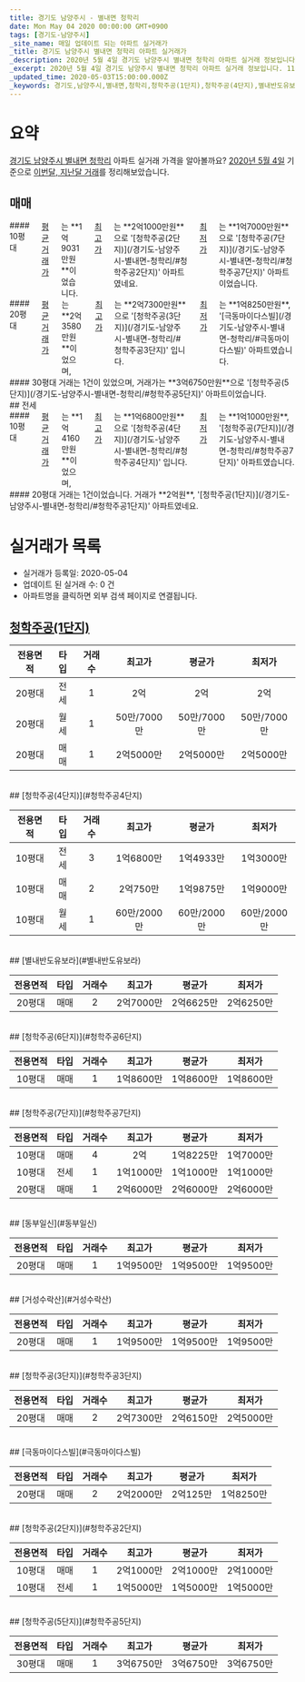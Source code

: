 ```yaml
---
title: 경기도 남양주시 - 별내면 청학리
date: Mon May 04 2020 00:00:00 GMT+0900
tags: [경기도-남양주시]
_site_name: 매일 업데이트 되는 아파트 실거래가
_title: 경기도 남양주시 별내면 청학리 아파트 실거래가
_description: 2020년 5월 4일 경기도 남양주시 별내면 청학리 아파트 실거래 정보입니다. 11건 아파트 정보가 있습니다.
_excerpt: 2020년 5월 4일 경기도 남양주시 별내면 청학리 아파트 실거래 정보입니다. 11건 아파트 정보가 있습니다.
_updated_time: 2020-05-03T15:00:00.000Z
_keywords: 경기도,남양주시,별내면,청학리,청학주공(1단지),청학주공(4단지),별내반도유보라,청학주공(6단지),청학주공(7단지),동부일신,거성수락산,청학주공(3단지),극동마이다스빌,청학주공(2단지),청학주공(5단지)
---
```





# 요약
<ins>경기도 남양주시 별내면 청학리</ins> 아파트 실거래 가격을 알아볼까요? <ins>2020년 5월 4일</ins> 기준으로 <ins>이번달, 지난달 거래</ins>를 정리해보았습니다.

## 매매
<div class="container">
<div class="six columns" markdown="1">
#### 10평대
<ins>평균 거래가</ins>는 **1억9031만원**이었습니다. <ins>최고가</ins>는 **2억1000만원**으로 '[청학주공(2단지)](/경기도-남양주시-별내면-청학리/#청학주공2단지)' 아파트였네요. <ins>최저가</ins>는 **1억7000만원**으로 '[청학주공(7단지)](/경기도-남양주시-별내면-청학리/#청학주공7단지)' 아파트이었습니다.
</div>
<div class="six columns" markdown="1">
#### 20평대
<ins>평균 거래가</ins>는 **2억3580만원**이었으며, <ins>최고가</ins>는 **2억7300만원**으로 '[청학주공(3단지)](/경기도-남양주시-별내면-청학리/#청학주공3단지)' 입니다. <ins>최저가</ins>는 **1억8250만원**, '[극동마이다스빌](/경기도-남양주시-별내면-청학리/#극동마이다스빌)' 아파트였습니다.
</div>
</div>
<div class="container">
<div class="twelve columns" markdown="1">
#### 30평대
거래는 1건이 있었으며, 거래가는 **3억6750만원**으로 '[청학주공(5단지)](/경기도-남양주시-별내면-청학리/#청학주공5단지)' 아파트이었습니다.
</div>
</div>
## 전세
<div class="container">
<div class="six columns" markdown="1">
#### 10평대
<ins>평균 거래가</ins>는 **1억4160만원**이었으며, <ins>최고가</ins>는 **1억6800만원**으로 '[청학주공(4단지)](/경기도-남양주시-별내면-청학리/#청학주공4단지)' 입니다. <ins>최저가</ins>는 **1억1000만원**, '[청학주공(7단지)](/경기도-남양주시-별내면-청학리/#청학주공7단지)' 아파트였습니다.
</div>
<div class="six columns" markdown="1">
#### 20평대
거래는 1건이었습니다. 거래가 **2억원**, '[청학주공(1단지)](/경기도-남양주시-별내면-청학리/#청학주공1단지)' 아파트였네요.
</div>
</div>



# 실거래가 목록
- 실거래가 등록일: 2020-05-04
- 업데이트 된 실거래 수: 0 건
- 아파트명을 클릭하면 외부 검색 페이지로 연결됩니다.

## [청학주공(1단지)](#청학주공1단지)

|전용면적|타입|거래수|최고가|평균가|최저가|
|:---:|:---:|:---:|:---:|:---:|:---:|
|20평대|<span class="deal-type-2">전세</span>|1|2억|2억|2억|
|20평대|<span class="deal-type-3">월세</span>|1|50만/7000만|50만/7000만|50만/7000만|
|20평대|<span class="deal-type-1">매매</span>|1|2억5000만|2억5000만|2억5000만|

<br/>
## [청학주공(4단지)](#청학주공4단지)

|전용면적|타입|거래수|최고가|평균가|최저가|
|:---:|:---:|:---:|:---:|:---:|:---:|
|10평대|<span class="deal-type-2">전세</span>|3|1억6800만|1억4933만|1억3000만|
|10평대|<span class="deal-type-1">매매</span>|2|2억750만|1억9875만|1억9000만|
|10평대|<span class="deal-type-3">월세</span>|1|60만/2000만|60만/2000만|60만/2000만|

<br/>
## [별내반도유보라](#별내반도유보라)

|전용면적|타입|거래수|최고가|평균가|최저가|
|:---:|:---:|:---:|:---:|:---:|:---:|
|20평대|<span class="deal-type-1">매매</span>|2|2억7000만|2억6625만|2억6250만|

<br/>
## [청학주공(6단지)](#청학주공6단지)

|전용면적|타입|거래수|최고가|평균가|최저가|
|:---:|:---:|:---:|:---:|:---:|:---:|
|10평대|<span class="deal-type-1">매매</span>|1|1억8600만|1억8600만|1억8600만|

<br/>
## [청학주공(7단지)](#청학주공7단지)

|전용면적|타입|거래수|최고가|평균가|최저가|
|:---:|:---:|:---:|:---:|:---:|:---:|
|10평대|<span class="deal-type-1">매매</span>|4|2억|1억8225만|1억7000만|
|10평대|<span class="deal-type-2">전세</span>|1|1억1000만|1억1000만|1억1000만|
|20평대|<span class="deal-type-1">매매</span>|1|2억6000만|2억6000만|2억6000만|

<br/>
## [동부일신](#동부일신)

|전용면적|타입|거래수|최고가|평균가|최저가|
|:---:|:---:|:---:|:---:|:---:|:---:|
|20평대|<span class="deal-type-1">매매</span>|1|1억9500만|1억9500만|1억9500만|

<br/>
## [거성수락산](#거성수락산)

|전용면적|타입|거래수|최고가|평균가|최저가|
|:---:|:---:|:---:|:---:|:---:|:---:|
|20평대|<span class="deal-type-1">매매</span>|1|1억9500만|1억9500만|1억9500만|

<br/>
## [청학주공(3단지)](#청학주공3단지)

|전용면적|타입|거래수|최고가|평균가|최저가|
|:---:|:---:|:---:|:---:|:---:|:---:|
|20평대|<span class="deal-type-1">매매</span>|2|2억7300만|2억6150만|2억5000만|

<br/>
## [극동마이다스빌](#극동마이다스빌)

|전용면적|타입|거래수|최고가|평균가|최저가|
|:---:|:---:|:---:|:---:|:---:|:---:|
|20평대|<span class="deal-type-1">매매</span>|2|2억2000만|2억125만|1억8250만|

<br/>
## [청학주공(2단지)](#청학주공2단지)

|전용면적|타입|거래수|최고가|평균가|최저가|
|:---:|:---:|:---:|:---:|:---:|:---:|
|10평대|<span class="deal-type-1">매매</span>|1|2억1000만|2억1000만|2억1000만|
|10평대|<span class="deal-type-2">전세</span>|1|1억5000만|1억5000만|1억5000만|

<br/>
## [청학주공(5단지)](#청학주공5단지)

|전용면적|타입|거래수|최고가|평균가|최저가|
|:---:|:---:|:---:|:---:|:---:|:---:|
|30평대|<span class="deal-type-1">매매</span>|1|3억6750만|3억6750만|3억6750만|

<br/>



